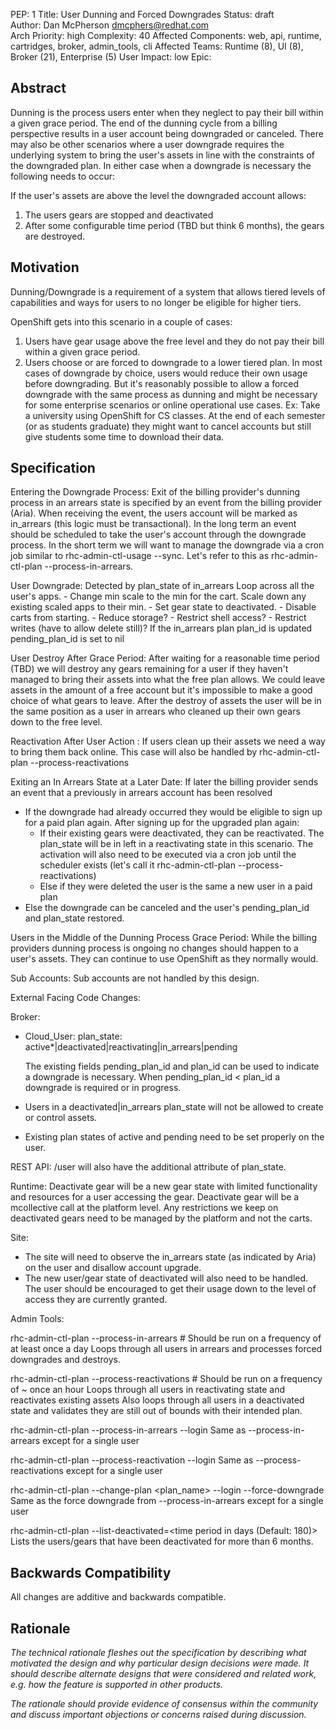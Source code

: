 PEP: 1
Title: User Dunning and Forced Downgrades
Status: draft   
Author: Dan McPherson <dmcphers@redhat.com>  
Arch Priority: high
Complexity: 40
Affected Components: web, api, runtime, cartridges, broker, admin_tools, cli
Affected Teams: Runtime (8), UI (8), Broker (21), Enterprise (5)
User Impact: low 
Epic: 

Abstract
--------
Dunning is the process users enter when they neglect to pay their bill within a given grace period.  The end of the dunning cycle from a billing perspective results in a user account being downgraded or canceled.  There may also be other scenarios where a user downgrade requires the underlying system to bring the user's assets in line with the constraints of the downgraded plan.  In either case when a downgrade is necessary the following needs to occur:

If the user's assets are above the level the downgraded account allows:  
  1) The users gears are stopped and deactivated
  2) After some configurable time period (TBD but think 6 months), the gears are destroyed.

Motivation
----------
Dunning/Downgrade is a requirement of a system that allows tiered levels of capabilities and ways for users to no longer be eligible for higher tiers.

OpenShift gets into this scenario in a couple of cases:

1) Users have gear usage above the free level and they do not pay their bill within a given grace period.
2) Users choose or are forced to downgrade to a lower tiered plan.  In most cases of downgrade by choice, users would reduce their own usage before downgrading.  But it's reasonably possible to allow a forced downgrade with the same process as dunning and might be necessary for some enterprise scenarios or online operational use cases.  Ex: Take a university using OpenShift for CS classes.  At the end of each semester (or as students graduate) they might want to cancel accounts but still give students some time to download their data.


Specification
-------------

Entering the Downgrade Process:
  Exit of the billing provider's dunning process in an arrears state is specified by an event from the billing provider (Aria).  When receiving the event, the users account will be marked as in_arrears (this logic must be transactional).  In the long term an event should be scheduled to take the user's account through the downgrade process.  In the short term we will want to manage the downgrade via a cron job similar to rhc-admin-ctl-usage --sync.  Let's refer to this as rhc-admin-ctl-plan --process-in-arrears.

User Downgrade:
  Detected by plan_state of in_arrears
  Loop across all the user's apps.
    - Change min scale to the min for the cart.  Scale down any existing scaled apps to their min.
    - Set gear state to deactivated.
    - Disable carts from starting.
    - Reduce storage?
    - Restrict shell access?
    - Restrict writes (have to allow delete still)?
  If the in_arrears plan
  plan_id is updated
  pending_plan_id is set to nil

User Destroy After Grace Period:
  After waiting for a reasonable time period (TBD) we will destroy any gears remaining for a user if they haven't managed to bring their assets into what the free plan allows.  We could leave assets in the amount of a free account but it's impossible to make a good choice of what gears to leave.  After the destroy of assets the user will be in the same position as a user in arrears who cleaned up their own gears down to the free level.
  
Reactivation After User Action :
  If users clean up their assets we need a way to bring them back online.  This case will also be handled by rhc-admin-ctl-plan --process-reactivations
  
Exiting an In Arrears State at a Later Date:
  If later the billing provider sends an event that a previously in arrears account has been resolved
  - If the downgrade had already occurred they would be eligible to sign up for a paid plan again.  After signing up for the upgraded plan again:
    - If their existing gears were deactivated, they can be reactivated.  The plan_state will be in left in a reactivating state in this scenario.  The activation will also need to be executed via a cron job until the scheduler exists (let's call it rhc-admin-ctl-plan --process-reactivations)
    - Else if they were deleted the user is the same a new user in a paid plan
  - Else the downgrade can be canceled and the user's pending_plan_id and plan_state restored.
  
Users in the Middle of the Dunning Process Grace Period:
  While the billing providers dunning process is ongoing no changes should happen to a user's assets.  They can continue to use OpenShift as they normally would.
  
Sub Accounts:
  Sub accounts are not handled by this design.
  
External Facing Code Changes:

Broker:
  - Cloud_User:
    plan_state: active*|deactivated|reactivating|in_arrears|pending

    The existing fields pending_plan_id and plan_id can be used to indicate a downgrade is necessary.  When pending_plan_id < plan_id a downgrade is required or in progress.
    
  - Users in a deactivated|in_arrears plan_state will not be allowed to create or control assets.
  - Existing plan states of active and pending need to be set properly on the user.
  

REST API:
  /user will also have the additional attribute of plan_state.

Runtime:
  Deactivate gear will be a new gear state with limited functionality and resources for a user accessing the gear.  Deactivate gear will be a mcollective call at the platform level.  Any restrictions we keep on deactivated gears need to be managed by the platform and not the carts.

Site:
  - The site will need to observe the in_arrears state (as indicated by Aria) on the user and disallow account upgrade.
  - The new user/gear state of deactivated will also need to be handled.  The user should be encouraged to get their usage down to the level of access they are currently granted.

Admin Tools:

  rhc-admin-ctl-plan --process-in-arrears  # Should be run on a frequency of at least once a day
    Loops through all users in arrears and processes forced downgrades and destroys.
  
  rhc-admin-ctl-plan --process-reactivations # Should be run on a frequency of ~ once an hour
    Loops through all users in reactivating state and reactivates existing assets
    Also loops through all users in a deactivated state and validates they are still out of bounds with their intended plan.

  rhc-admin-ctl-plan --process-in-arrears --login <login>
    Same as --process-in-arrears except for a single user
  
  rhc-admin-ctl-plan --process-reactivation --login <login>
    Same as --process-reactivations except for a single user

  rhc-admin-ctl-plan --change-plan <plan_name> --login <login> --force-downgrade
    Same as the force downgrade from --process-in-arrears except for a single user
  
  rhc-admin-ctl-plan --list-deactivated=<time period in days (Default: 180)>
    Lists the users/gears that have been deactivated for more than 6 months.


Backwards Compatibility
-----------------------
All changes are additive and backwards compatible.


Rationale
---------
*The technical rationale fleshes out the specification by describing what motivated the design and why particular design decisions were made. It should describe alternate designs that were considered and related work, e.g. how the feature is supported in other products.*

*The rationale should provide evidence of consensus within the community and discuss important objections or concerns raised during discussion.*

